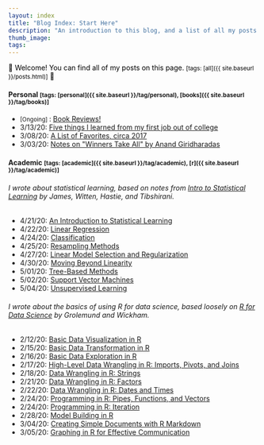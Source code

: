 ```yaml
---
layout: index
title: "Blog Index: Start Here"
description: "An introduction to this blog, and a list of all my posts."
thumb_image: 
tags: 
---
```


:balloon: <span style = "color:black">Welcome! You can find all of my posts on this page. <small>[tags:  [all]({{ site.baseurl }}/posts.html)]</small></span>
:balloon:

#### Personal <small>[tags:  [personal]({{ site.baseurl }}/tag/personal), [books]({{ site.baseurl }}/tag/books)]</small>

* <small>\[Ongoing] </small>: [Book Reviews!](book-reviews-recommendations)
* 3/13/20: [Five things I learned from my first job out of college](five-things-i-learned)
* 3/08/20: [A List of Favorites, circa 2017](favorites-circa-2017)
* 3/03/20: [Notes on "Winners Take All" by Anand Giridharadas](winners-take-all)

#### Academic <small> [tags:  [academic]({{ site.baseurl }}/tag/academic), [r]({{ site.baseurl }}/tag/academic)]</small>

###### I wrote about statistical learning, based on notes from [Intro to Statistical Learning](http://faculty.marshall.usc.edu/gareth-james/ISL/) by James, Witten, Hastie, and Tibshirani. 

* 4/21/20: [An Introduction to Statistical Learning](intro-statistical-learning)
* 4/22/20: [Linear Regression](linear-regression)
* 4/24/20: [Classification](classification)
* 4/25/20: [Resampling Methods](resampling-methods)
* 4/27/20: [Linear Model Selection and Regularization](linear-model-selection-regularization)
* 4/30/20: [Moving Beyond Linearity](moving-beyond-linearity)
* 5/01/20: [Tree-Based Methods](tree-based-methods)
* 5/02/20: [Support Vector Machines](support-vector-machines)
* 5/04/20: [Unsupervised Learning](unsupervised-learning)

###### I wrote about the basics of using R for data science, based loosely on [R for Data Science](https://r4ds.had.co.nz/index.html) by Grolemund and Wickham.

* 2/12/20: [Basic Data Visualization in R](data-visualisation-r)
* 2/15/20: [Basic Data Transformation in R](data-transformation-r)
* 2/16/20: [Basic Data Exploration in R](data-exploration-r)
* 2/17/20: [High-Level Data Wrangling in R: Imports, Pivots, and Joins](data-wrangling-high-level-r)
* 2/18/20: [Data Wrangling in R: Strings](data-wrangling-strings-r)
* 2/21/20: [Data Wrangling in R: Factors](data-wrangling-factors-r)
* 2/22/20: [Data Wrangling in R: Dates and Times](data-wrangling-date-time-r)
* 2/24/20: [Programming in R: Pipes, Functions, and Vectors](programming-r-1)
* 2/24/20: [Programming in R: Iteration](programming-r-2)
* 2/28/20: [Model Building in R](modeling-r)
* 3/04/20: [Creating Simple Documents with R Markdown](r-markdown)
* 3/05/20: [Graphing in R for Effective Communication](graphics-for-communication-r)
